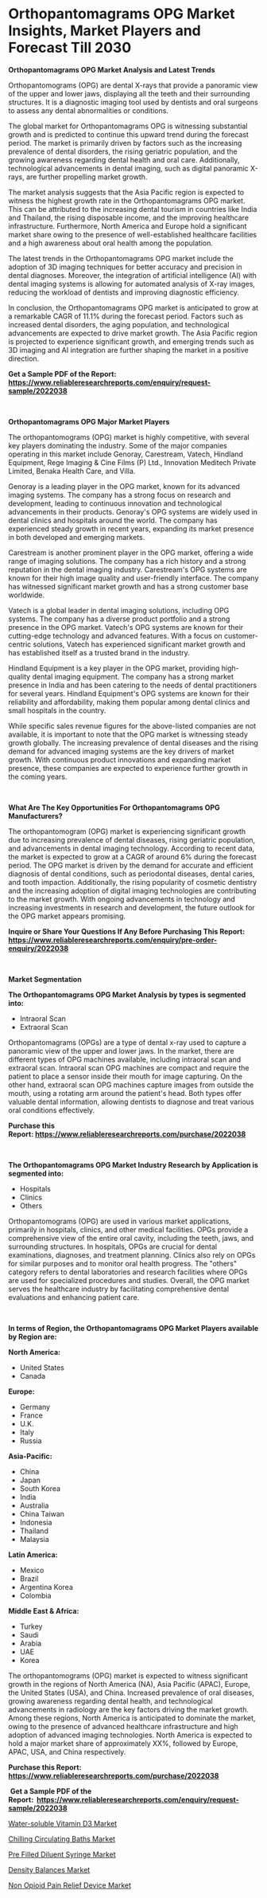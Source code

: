 <p><h1>Orthopantomagrams OPG Market Insights, Market Players and Forecast Till 2030</h1></p><p><strong>Orthopantomagrams OPG Market Analysis and Latest Trends</strong></p>
<p><p>Orthopantomograms (OPG) are dental X-rays that provide a panoramic view of the upper and lower jaws, displaying all the teeth and their surrounding structures. It is a diagnostic imaging tool used by dentists and oral surgeons to assess any dental abnormalities or conditions.</p><p>The global market for Orthopantomagrams OPG is witnessing substantial growth and is predicted to continue this upward trend during the forecast period. The market is primarily driven by factors such as the increasing prevalence of dental disorders, the rising geriatric population, and the growing awareness regarding dental health and oral care. Additionally, technological advancements in dental imaging, such as digital panoramic X-rays, are further propelling market growth.</p><p>The market analysis suggests that the Asia Pacific region is expected to witness the highest growth rate in the Orthopantomagrams OPG market. This can be attributed to the increasing dental tourism in countries like India and Thailand, the rising disposable income, and the improving healthcare infrastructure. Furthermore, North America and Europe hold a significant market share owing to the presence of well-established healthcare facilities and a high awareness about oral health among the population.</p><p>The latest trends in the Orthopantomagrams OPG market include the adoption of 3D imaging techniques for better accuracy and precision in dental diagnoses. Moreover, the integration of artificial intelligence (AI) with dental imaging systems is allowing for automated analysis of X-ray images, reducing the workload of dentists and improving diagnostic efficiency.</p><p>In conclusion, the Orthopantomagrams OPG market is anticipated to grow at a remarkable CAGR of 11.1% during the forecast period. Factors such as increased dental disorders, the aging population, and technological advancements are expected to drive market growth. The Asia Pacific region is projected to experience significant growth, and emerging trends such as 3D imaging and AI integration are further shaping the market in a positive direction.</p></p>
<p><strong>Get a Sample PDF of the Report:&nbsp; <a href="https://www.reliableresearchreports.com/enquiry/request-sample/2022038">https://www.reliableresearchreports.com/enquiry/request-sample/2022038</a></strong></p>
<p>&nbsp;</p>
<p><strong>Orthopantomagrams OPG Major Market Players</strong></p>
<p><p>The orthopantomograms (OPG) market is highly competitive, with several key players dominating the industry. Some of the major companies operating in this market include Genoray, Carestream, Vatech, Hindland Equipment, Rege Imaging & Cine Films (P) Ltd., Innovation Meditech Private Limited, Benaka Health Care, and Villa.</p><p>Genoray is a leading player in the OPG market, known for its advanced imaging systems. The company has a strong focus on research and development, leading to continuous innovation and technological advancements in their products. Genoray's OPG systems are widely used in dental clinics and hospitals around the world. The company has experienced steady growth in recent years, expanding its market presence in both developed and emerging markets.</p><p>Carestream is another prominent player in the OPG market, offering a wide range of imaging solutions. The company has a rich history and a strong reputation in the dental imaging industry. Carestream's OPG systems are known for their high image quality and user-friendly interface. The company has witnessed significant market growth and has a strong customer base worldwide.</p><p>Vatech is a global leader in dental imaging solutions, including OPG systems. The company has a diverse product portfolio and a strong presence in the OPG market. Vatech's OPG systems are known for their cutting-edge technology and advanced features. With a focus on customer-centric solutions, Vatech has experienced significant market growth and has established itself as a trusted brand in the industry.</p><p>Hindland Equipment is a key player in the OPG market, providing high-quality dental imaging equipment. The company has a strong market presence in India and has been catering to the needs of dental practitioners for several years. Hindland Equipment's OPG systems are known for their reliability and affordability, making them popular among dental clinics and small hospitals in the country.</p><p>While specific sales revenue figures for the above-listed companies are not available, it is important to note that the OPG market is witnessing steady growth globally. The increasing prevalence of dental diseases and the rising demand for advanced imaging systems are the key drivers of market growth. With continuous product innovations and expanding market presence, these companies are expected to experience further growth in the coming years.</p></p>
<p>&nbsp;</p>
<p><strong>What Are The Key Opportunities For Orthopantomagrams OPG Manufacturers?</strong></p>
<p><p>The orthopantomogram (OPG) market is experiencing significant growth due to increasing prevalence of dental diseases, rising geriatric population, and advancements in dental imaging technology. According to recent data, the market is expected to grow at a CAGR of around 6% during the forecast period. The OPG market is driven by the demand for accurate and efficient diagnosis of dental conditions, such as periodontal diseases, dental caries, and tooth impaction. Additionally, the rising popularity of cosmetic dentistry and the increasing adoption of digital imaging technologies are contributing to the market growth. With ongoing advancements in technology and increasing investments in research and development, the future outlook for the OPG market appears promising.</p></p>
<p><strong>Inquire or Share Your Questions If Any Before Purchasing This Report: <a href="https://www.reliableresearchreports.com/enquiry/pre-order-enquiry/2022038">https://www.reliableresearchreports.com/enquiry/pre-order-enquiry/2022038</a></strong></p>
<p>&nbsp;</p>
<p><strong>Market Segmentation</strong></p>
<p><strong>The Orthopantomagrams OPG Market Analysis by types is segmented into:</strong></p>
<p><ul><li>Intraoral Scan</li><li>Extraoral Scan</li></ul></p>
<p><p>Orthopantomagrams (OPGs) are a type of dental x-ray used to capture a panoramic view of the upper and lower jaws. In the market, there are different types of OPG machines available, including intraoral scan and extraoral scan. Intraoral scan OPG machines are compact and require the patient to place a sensor inside their mouth for image capturing. On the other hand, extraoral scan OPG machines capture images from outside the mouth, using a rotating arm around the patient's head. Both types offer valuable dental information, allowing dentists to diagnose and treat various oral conditions effectively.</p></p>
<p><strong>Purchase this Report:&nbsp;<a href="https://www.reliableresearchreports.com/purchase/2022038">https://www.reliableresearchreports.com/purchase/2022038</a></strong></p>
<p>&nbsp;</p>
<p><strong>The Orthopantomagrams OPG Market Industry Research by Application is segmented into:</strong></p>
<p><ul><li>Hospitals</li><li>Clinics</li><li>Others</li></ul></p>
<p><p>Orthopantomograms (OPG) are used in various market applications, primarily in hospitals, clinics, and other medical facilities. OPGs provide a comprehensive view of the entire oral cavity, including the teeth, jaws, and surrounding structures. In hospitals, OPGs are crucial for dental examinations, diagnoses, and treatment planning. Clinics also rely on OPGs for similar purposes and to monitor oral health progress. The "others" category refers to dental laboratories and research facilities where OPGs are used for specialized procedures and studies. Overall, the OPG market serves the healthcare industry by facilitating comprehensive dental evaluations and enhancing patient care.</p></p>
<p>&nbsp;</p>
<p><strong>In terms of Region, the Orthopantomagrams OPG Market Players available by Region are:</strong></p>
<p>
    <p> <strong> North America: </strong>
        <ul>
            <li>United States</li>
            <li>Canada</li>
        </ul>
        </p> 
    <p> <strong> Europe: </strong>
        <ul>
            <li>Germany</li>
            <li>France</li>
            <li>U.K.</li>
            <li>Italy</li>
            <li>Russia</li>
        </ul>
        </p> 
    <p> <strong> Asia-Pacific: </strong>
        <ul>
            <li>China</li>
            <li>Japan</li>
            <li>South Korea</li>
            <li>India</li>
            <li>Australia</li>
            <li>China Taiwan</li>
            <li>Indonesia</li>
            <li>Thailand</li>
            <li>Malaysia</li>
        </ul>
        </p> 
    <p> <strong> Latin America: </strong>
        <ul>
            <li>Mexico</li>
            <li>Brazil</li>
            <li>Argentina Korea</li>
            <li>Colombia</li>
        </ul>
        </p> 
    <p> <strong> Middle East & Africa: </strong>
        <ul>
            <li>Turkey</li>
            <li>Saudi</li>
            <li>Arabia</li>
            <li>UAE</li>
            <li>Korea</li>
        </ul>
    </p>
    </p>
<p><p>The orthopantomograms (OPG) market is expected to witness significant growth in the regions of North America (NA), Asia Pacific (APAC), Europe, the United States (USA), and China. Increased prevalence of oral diseases, growing awareness regarding dental health, and technological advancements in radiology are the key factors driving the market growth. Among these regions, North America is anticipated to dominate the market, owing to the presence of advanced healthcare infrastructure and high adoption of advanced imaging technologies. North America is expected to hold a major market share of approximately XX%, followed by Europe, APAC, USA, and China respectively.</p></p>
<p><strong>Purchase this Report: <a href="https://www.reliableresearchreports.com/purchase/2022038">https://www.reliableresearchreports.com/purchase/2022038</a></strong></p>
<p>&nbsp;<strong>Get a Sample PDF of the Report:&nbsp;&nbsp;<a href="https://www.reliableresearchreports.com/enquiry/request-sample/2022038">https://www.reliableresearchreports.com/enquiry/request-sample/2022038</a></strong></p>
<p><strong></strong></p>
<p><p><a href="https://medium.com/@krishna_35021/water-soluble-vitamin-d3-market-analysis-and-sze-forecasted-for-period-from-2023-to-2030-366a2c8d5612">Water-soluble Vitamin D3 Market</a></p><p><a href="https://medium.com/@yjwzfixtb68151/chilling-circulating-baths-market-trends-forecast-and-competitive-analysis-to-2030-3d071515efb2">Chilling Circulating Baths Market</a></p><p><a href="https://github.com/Paul14Anderson63/Market-Research-Report-List-1/blob/main/pre-filled-diluent-syringe-market.md">Pre Filled Diluent Syringe Market</a></p><p><a href="https://medium.com/@besaagolli28/density-balances-market-report-reveals-the-latest-trends-and-growth-opportunities-of-this-market-305ac4492fbc">Density Balances Market</a></p><p><a href="https://github.com/aasishrp01/Market-Research-Report-List-1/blob/main/non-opioid-pain-relief-device-market.md">Non Opioid Pain Relief Device Market</a></p></p>